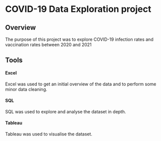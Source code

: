 # COVID-19 Data Exploration project

## Overview
The purpose of this project was to explore COVID-19 infection rates and vaccination rates between 2020 and 2021

## Tools

#### Excel
Excel was used to get an initial overview of the data and to perform some minor data cleaning.

#### SQL
SQL was used to explore and analyse the dataset in depth.

#### Tableau
Tableau was used to visualise the dataset.
